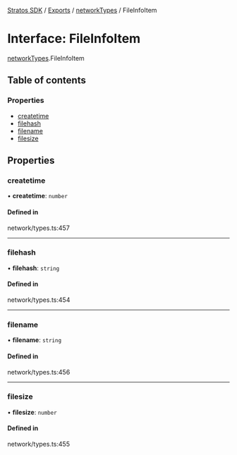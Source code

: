 [Stratos SDK](../README.md) / [Exports](../modules.md) / [networkTypes](../modules/networkTypes.md) / FileInfoItem

# Interface: FileInfoItem

[networkTypes](../modules/networkTypes.md).FileInfoItem

## Table of contents

### Properties

- [createtime](networkTypes.FileInfoItem.md#createtime)
- [filehash](networkTypes.FileInfoItem.md#filehash)
- [filename](networkTypes.FileInfoItem.md#filename)
- [filesize](networkTypes.FileInfoItem.md#filesize)

## Properties

### createtime

• **createtime**: `number`

#### Defined in

network/types.ts:457

___

### filehash

• **filehash**: `string`

#### Defined in

network/types.ts:454

___

### filename

• **filename**: `string`

#### Defined in

network/types.ts:456

___

### filesize

• **filesize**: `number`

#### Defined in

network/types.ts:455
